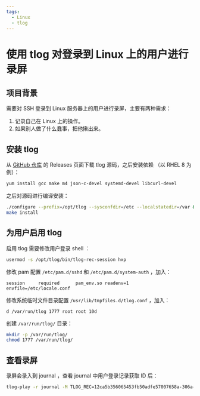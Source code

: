 ```yaml
---
tags:
  - Linux
  - tlog
---
```


# 使用 tlog 对登录到 Linux 上的用户进行录屏

## 项目背景

需要对 SSH 登录到 Linux 服务器上的用户进行录屏，主要有两种需求：

1. 记录自己在 Linux 上的操作。
2. 如果别人做了什么蠢事，把他揪出来。

## 安装 tlog

从 [GitHub 仓库](https://github.com/Scribery/tlog) 的 Releases 页面下载 tlog 源码，之后安装依赖 （以 RHEL 8 为例）：

```bash
yum install gcc make m4 json-c-devel systemd-devel libcurl-devel
```

之后对源码进行编译安装：

```bash
./configure --prefix=/opt/tlog --sysconfdir=/etc --localstatedir=/var && make
make install
```

## 为用户启用 tlog

启用 tlog 需要修改用户登录 shell ：

```bash
usermod -s /opt/tlog/bin/tlog-rec-session hxp
```

修改 pam 配置 `/etc/pam.d/sshd` 和 `/etc/pam.d/system-auth` ，加入：

```text
session     required      pam_env.so readenv=1 envfile=/etc/locale.conf
```

修改系统临时文件目录配置 `/usr/lib/tmpfiles.d/tlog.conf` ，加入：

```text
d /var/run/tlog 1777 root root 10d
```

创建 `/var/run/tlog/` 目录：

```bash
mkdir -p /var/run/tlog/
chmod 1777 /var/run/tlog/
```

## 查看录屏

录屏会录入到 journal ，查看 journal 中用户登录记录获取 ID 后：

```bash
tlog-play -r journal -M TLOG_REC=12ca5b356065453fb50adfe57007658a-306a-26f2910 -s 5
```
